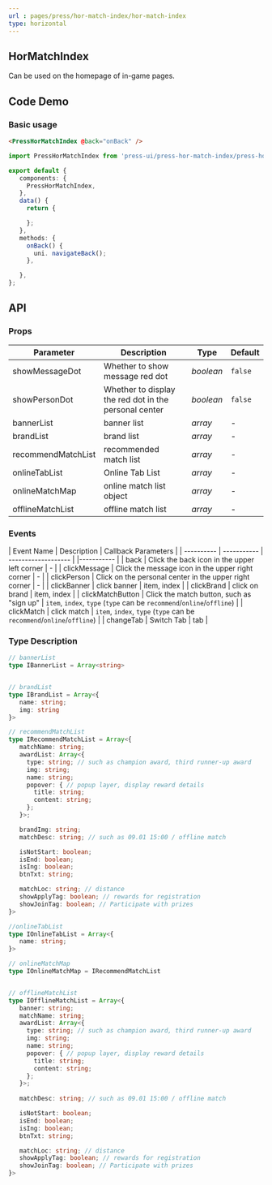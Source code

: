 ```yaml
---
url : pages/press/hor-match-index/hor-match-index
type: horizontal
---
```


## HorMatchIndex 

Can be used on the homepage of in-game pages.

## Code Demo

### Basic usage

```html
<PressHorMatchIndex @back="onBack" />
```

```ts
import PressHorMatchIndex from 'press-ui/press-hor-match-index/press-hor-match-index.vue';

export default {
   components: {
     PressHorMatchIndex,
   },
   data() {
     return {

     };
   },
   methods: {
     onBack() {
       uni. navigateBack();
     },

   },
};
```

## API

### Props


| Parameter          | Description                                           | Type      | Default |
| ------------------ | ----------------------------------------------------- | --------- | ------- |
| showMessageDot     | Whether to show message red dot                       | _boolean_ | `false` |
| showPersonDot      | Whether to display the red dot in the personal center | _boolean_ | `false` |
| bannerList         | banner list                                           | _array_   | -       |
| brandList          | brand list                                            | _array_   | -       |
| recommendMatchList | recommended match list                                | _array_   | -       |
| onlineTabList      | Online Tab List                                       | _array_   | -       |
| onlineMatchMap     | online match list object                              | _array_   | -       |
| offlineMatchList   | offline match list                                    | _array_   | -       |



### Events

| Event Name | Description | Callback Parameters |
| ---------- | ----------- | ------------------- |  |----------- |
| back | Click the back icon in the upper left corner | - |
| clickMessage | Click the message icon in the upper right corner | - |
| clickPerson | Click on the personal center in the upper right corner | - |
| clickBanner | click banner | item, index |
| clickBrand | click on brand | item, index |
| clickMatchButton | Click the match button, such as "sign up" | `item`, `index`, `type` (`type` can be `recommend`/`online`/`offline`) |
| clickMatch | click match | `item`, `index`, `type` (`type` can be `recommend`/`online`/`offline`) |
| changeTab | Switch Tab | tab |


### Type Description

```ts
// bannerList
type IBannerList = Array<string>


// brandList
type IBrandList = Array<{
   name: string;
   img: string
}>

// recommendMatchList
type IRecommendMatchList = Array<{
   matchName: string;
   awardList: Array<{
     type: string; // such as champion award, third runner-up award
     img: string;
     name: string;
     popover: { // popup layer, display reward details
       title: string;
       content: string;
     };
   }>;

   brandImg: string;
   matchDesc: string; // such as 09.01 15:00 / offline match

   isNotStart: boolean;
   isEnd: boolean;
   isIng: boolean;
   btnTxt: string;

   matchLoc: string; // distance
   showApplyTag: boolean; // rewards for registration
   showJoinTag: boolean; // Participate with prizes
}>

//onlineTabList
type IOnlineTabList = Array<{
   name: string;
}>

// onlineMatchMap
type IOnlineMatchMap = IRecommendMatchList


// offlineMatchList
type IOfflineMatchList = Array<{
   banner: string;
   matchName: string;
   awardList: Array<{
     type: string; // such as champion award, third runner-up award
     img: string;
     name: string;
     popover: { // popup layer, display reward details
       title: string;
       content: string;
     };
   }>;
  
   matchDesc: string; // such as 09.01 15:00 / offline match

   isNotStart: boolean;
   isEnd: boolean;
   isIng: boolean;
   btnTxt: string;

   matchLoc: string; // distance
   showApplyTag: boolean; // rewards for registration
   showJoinTag: boolean; // Participate with prizes
}>
```